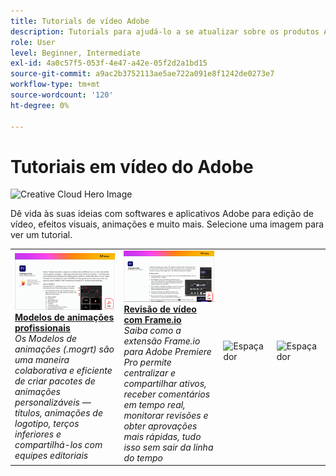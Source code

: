 ```yaml
---
title: Tutorials de vídeo Adobe
description: Tutorials para ajudá-lo a se atualizar sobre os produtos Adobe DVA
role: User
level: Beginner, Intermediate
exl-id: 4a0c57f5-053f-4e47-a42e-05f2d2a1bd15
source-git-commit: a9ac2b3752113ae5ae722a091e8f1242de0273e7
workflow-type: tm+mt
source-wordcount: '120'
ht-degree: 0%

---
```


# Tutoriais em vídeo do Adobe

![Creative Cloud Hero Image](../assets/CCEbanner-DVA.png)

Dê vida às suas ideias com softwares e aplicativos Adobe para edição de vídeo, efeitos visuais, animações e muito mais. Selecione uma imagem para ver um tutorial.

<table>
<tr>
 <td>
   <a href="motion-graphics-templates.md">
      <img alt="Modelos de animações profissionais" src="assets/MORGTs.png" />
   </a>
    <div>
   <a href="motion-graphics-templates.md"><strong>Modelos de animações profissionais</strong></a>
    </div>
    <em>Os Modelos de animações (.mogrt) são uma maneira colaborativa e eficiente de criar pacotes de animações personalizáveis — títulos, animações de logotipo, terços inferiores e compartilhá-los com equipes editoriais</em>
    <br>
  </td>
  <td>
   <a href="video-review-frame-io.md">
      <img alt="Revisão de vídeo com Frame-io" src="assets/Videoreviewwithframe.png" />
   </a>
    <div>
   <a href="video-review-frame-io.md"><strong>Revisão de vídeo com Frame.io</strong></a>
    </div>
    <em>Saiba como a extensão Frame.io para Adobe Premiere Pro permite centralizar e compartilhar ativos, receber comentários em tempo real, monitorar revisões e obter aprovações mais rápidas, tudo isso sem sair da linha do tempo</em>
    <br>
  </td>
  <td>
    <img alt="Espaçador" src="../assets/acrobat_PDF_whitespacer_96.png" />
    <div>
    <br>
  </td>
  <td>
    <img alt="Espaçador" src="../assets/acrobat_PDF_whitespacer_96.png" />
    <div>
    <br>
  </td>
</tr>
</table>
